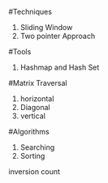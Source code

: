 #Techniques
1. Sliding Window
2. Two pointer Approach

#Tools
1. Hashmap and Hash Set

#Matrix Traversal
1. horizontal
2. Diagonal
3. vertical


#Algorithms
1. Searching
2. Sorting

inversion count